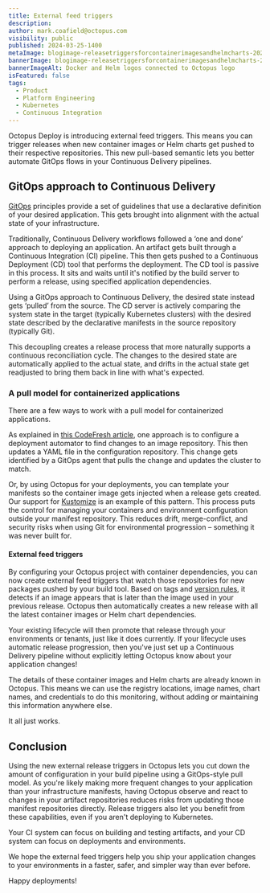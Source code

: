 ```yaml
---
title: External feed triggers
description: 
author: mark.coafield@octopus.com
visibility: public
published: 2024-03-25-1400
metaImage: blogimage-releasetriggersforcontainerimagesandhelmcharts-2024-1500x800-v2.png
bannerImage: blogimage-releasetriggersforcontainerimagesandhelmcharts-2024-1500x800-v2.png
bannerImageAlt: Docker and Helm logos connected to Octopus logo
isFeatured: false
tags: 
  - Product
  - Platform Engineering
  - Kubernetes
  - Continuous Integration
---
```


Octopus Deploy is introducing external feed triggers. This means you can trigger releases when new container images or Helm charts get pushed to their respective repositories. This new pull-based semantic lets you better automate GitOps flows in your Continuous Delivery pipelines.

## GitOps approach to Continuous Delivery

[GitOps](https://opengitops.dev/) principles provide a set of guidelines that use a declarative definition of your desired application. This gets brought into alignment with the actual state of your infrastructure.

Traditionally, Continuous Delivery workflows followed a ‘one and done’ approach to deploying an application. An artifact gets built through a Continuous Integration (CI) pipeline. This then gets pushed to a Continuous Deployment (CD) tool that performs the deployment. The CD tool is passive in this process. It sits and waits until it's notified by the build server to perform a release, using specified application dependencies.

Using a GitOps approach to Continuous Delivery, the desired state instead gets ‘pulled’ from the source. The CD server is actively comparing the system state in the target (typically Kubernetes clusters) with the desired state described by the declarative manifests in the source repository (typically Git). 

This decoupling creates a release process that more naturally supports a continuous reconciliation cycle. The changes to the desired state are automatically applied to the actual state, and drifts in the actual state get readjusted to bring them back in line with what's expected.

### A pull model for containerized applications

There are a few ways to work with a pull model for containerized applications.

As explained in [this CodeFresh article](https://codefresh.io/learn/gitops/gitops-workflow-vs-traditional-workflow-what-is-the-difference/),  one approach is to configure a deployment automator to find changes to an image repository. This then updates a YAML file in the configuration repository. This change gets identified by a GitOps agent that pulls the change and updates the cluster to match.

Or, by using Octopus for your deployments, you can template your manifests so the container image gets injected when a release gets created. Our support for [Kustomize](https://octopus.com/docs/deployments/kubernetes/kustomize) is an example of this pattern. This process puts the control for managing your containers and environment configuration outside your manifest repository. This reduces drift, merge-conflict, and security risks when using Git for environmental progression – something it was never built for.

#### External feed triggers

By configuring your Octopus project with container dependencies, you can now create external feed triggers that watch those repositories for new packages pushed by your build tool. Based on tags and [version rules](https://octopus.com/docs/releases/channels#version-rules), it detects if an image appears that is later than the image used in your previous release. Octopus then automatically creates a new release with all the latest container images or Helm chart dependencies. 

Your existing lifecycle will then promote that release through your environments or tenants, just like it does currently. If your lifecycle uses automatic release progression, then you've just set up a Continuous Delivery pipeline without explicitly letting Octopus know about your application changes! 

The details of these container images and Helm charts are already known in Octopus. This means we can use the registry locations, image names, chart names, and credentials to do this monitoring, without adding or maintaining this information anywhere else.

It all just works.

## Conclusion

Using the new external release triggers in Octopus lets you cut down the amount of configuration in your build pipeline using a GitOps-style pull model. As you're likely making more frequent changes to your application than your infrastructure manifests, having Octopus observe and react to changes in your artifact repositories reduces risks from updating those manifest repositories directly. Release triggers also let you benefit from these capabilities, even if you aren't deploying to Kubernetes.

Your CI system can focus on building and testing artifacts, and your CD system can focus on deployments and environments.

We hope the external feed triggers help you ship your application changes to your environments in a faster, safer, and simpler way than ever before.

Happy deployments!